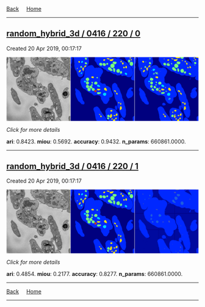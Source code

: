 
[Back](..)&nbsp;&nbsp;&nbsp;&nbsp;&nbsp;[Home](https://leapmanlab.github.io/snapshots)

---

<div class="summary"><a href="0"><h2>random_hybrid_3d / 0416 / 220 / 0</h2></a><p>Created 20 Apr 2019, 00:17:17
</p><a href="0"><img src="0/media/summary.png" align="center"></a><p>
<i>Click for more details</i>
</p></div>

**ari**: 0.8423. **miou**: 0.5692. **accuracy**: 0.9432. **n_params**: 660861.0000. 

---

<div class="summary"><a href="1"><h2>random_hybrid_3d / 0416 / 220 / 1</h2></a><p>Created 20 Apr 2019, 00:17:17
</p><a href="1"><img src="1/media/summary.png" align="center"></a><p>
<i>Click for more details</i>
</p></div>

**ari**: 0.4854. **miou**: 0.2177. **accuracy**: 0.8277. **n_params**: 660861.0000. 

---

[Back](..)&nbsp;&nbsp;&nbsp;&nbsp;&nbsp;[Home](https://leapmanlab.github.io/snapshots)

---